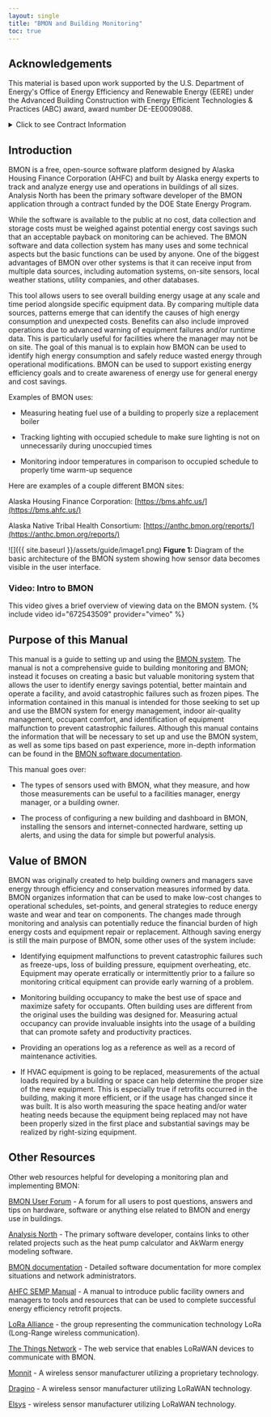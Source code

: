 ```yaml
---
layout: single
title: "BMON and Building Monitoring"
toc: true
---
```


## Acknowledgements

This material is based upon work supported by the U.S. Department of
Energy\'s Office of Energy Efficiency and Renewable Energy (EERE) under
the Advanced Building Construction with Energy Efficient Technologies &
Practices (ABC) award, award number DE-EE0009088.

<details markdown="1">
<summary>Click to see Contract Information</summary>

This manual was created under a contract with Analysis North over the
Alaska state fiscal years 2021 and 2022. Many thanks to Ben Loeffler
(Loeffler Engineering) for editing this manual.

This is the text used to create this section:

    <details markdown="1">
    <summary>Click to see Contract Information</summary>
    This manual was created under a contract with Analysis North
    over the Alaska state fiscal years 2021 and 2022. Many thanks
    to Ben Loeffler (Loeffler Engineering) for editing this manual.
    </details>

</details>

## Introduction

BMON is a free, open-source software platform designed by Alaska Housing
Finance Corporation (AHFC) and built by Alaska energy experts to track
and analyze energy use and operations in buildings of all sizes.
Analysis North has been the primary software developer of the BMON
application through a contract funded by the DOE State Energy Program.

While the software is available to the public at no cost, data
collection and storage costs must be weighed against potential energy
cost savings such that an acceptable payback on monitoring can be
achieved. The BMON software and data collection system has many uses and
some technical aspects but the basic functions can be used by anyone.
One of the biggest advantages of BMON over other systems is that it can
receive input from multiple data sources, including automation systems,
on-site sensors, local weather stations, utility companies, and other
databases.

This tool allows users to see overall building energy usage at any scale
and time period alongside specific equipment data. By comparing multiple
data sources, patterns emerge that can identify the causes of high
energy consumption and unexpected costs. Benefits can also include
improved operations due to advanced warning of equipment failures and/or
runtime data. This is particularly useful for facilities where the
manager may not be on site. The goal of this manual is to explain how
BMON can be used to identify high energy consumption and safely reduce
wasted energy through operational modifications. BMON can be used to
support existing energy efficiency goals and to create awareness of
energy use for general energy and cost savings.

Examples of BMON uses:

-   Measuring heating fuel use of a building to properly size a replacement boiler

-   Tracking lighting with occupied schedule to make sure lighting is not on unnecessarily during unoccupied times

-   Monitoring indoor temperatures in comparison to occupied schedule to properly time warm-up sequence

Here are examples of a couple different BMON sites:

Alaska Housing Finance Corporation:
[https://bms.ahfc.us/](https://bms.ahfc.us/)

Alaska Native Tribal Health Consortium:
[https://anthc.bmon.org/reports/](https://anthc.bmon.org/reports/)

![]({{ site.baseurl }}/assets/guide/image1.png)
**Figure 1:** Diagram of the basic architecture of the BMON system showing how sensor data becomes visible in the user interface.

### Video: Intro to BMON
This video gives a brief overview of viewing data on the BMON system.
{% include video id="672543509" provider="vimeo" %}

## Purpose of this Manual

This manual is a guide to setting up and using the [BMON
system](https://bms.ahfc.us/reports/?select_org=0&select_group=0&select_bldg=2&select_chart=0&select_sensor=680).
The manual is not a comprehensive guide to building monitoring and BMON;
instead it focuses on creating a basic but valuable monitoring system
that allows the user to identify energy savings potential, better
maintain and operate a facility, and avoid catastrophic failures such as
frozen pipes. The information contained in this manual is intended for
those seeking to set up and use the BMON system for energy management,
indoor air-quality management, occupant comfort, and identification of
equipment malfunction to prevent catastrophic failures. Although this
manual contains the information that will be necessary to set up and use
the BMON system, as well as some tips based on past experience, more
in-depth information can be found in the [BMON software
documentation](https://bmon-documentation.readthedocs.io/en/latest/user-introduction.html).

This manual goes over:

- The types of sensors used with BMON, what they measure, and how those measurements can be useful to a facilities manager, energy manager, or a building owner.

- The process of configuring a new building and dashboard in BMON, installing the sensors and internet-connected hardware, setting up alerts, and using the data for simple but powerful analysis.

## Value of BMON

BMON was originally created to help building owners and managers save
energy through efficiency and conservation measures informed by data.
BMON organizes information that can be used to make low-cost changes to
operational schedules, set-points, and general strategies to reduce
energy waste and wear and tear on components. The changes made through
monitoring and analysis can potentially reduce the financial burden of
high energy costs and equipment repair or replacement. Although saving
energy is still the main purpose of BMON, some other uses of the system
include:

-   Identifying equipment malfunctions to prevent catastrophic failures
    such as freeze-ups, loss of building pressure, equipment
    overheating, etc. Equipment may operate erratically or
    intermittently prior to a failure so monitoring critical equipment
    can provide early warning of a problem.

-   Monitoring building occupancy to make the best use of space and
    maximize safety for occupants. Often building uses are different
    from the original uses the building was designed for. Measuring
    actual occupancy can provide invaluable insights into the usage of
    a building that can promote safety and productivity practices.

-   Providing an operations log as a reference as well as a record of
    maintenance activities.

-   If HVAC equipment is going to be replaced, measurements of the
    actual loads required by a building or space can help determine
    the proper size of the new equipment. This is especially true if
    retrofits occurred in the building, making it more efficient, or
    if the usage has changed since it was built. It is also worth
    measuring the space heating and/or water heating needs because the
    equipment being replaced may not have been properly sized in the
    first place and substantial savings may be realized by
    right-sizing equipment.

## Other Resources

Other web resources helpful for developing a monitoring plan and
implementing BMON:

[BMON User Forum](https://forum.bmon.org/) - A forum for
all users to post questions, answers and tips on hardware, software or
anything else related to BMON and energy use in buildings.

[Analysis North](http://www.analysisnorth.com/) - The
primary software developer, contains links to other related projects
such as the heat pump calculator and AkWarm energy modeling software.

[BMON documentation](https://bmon-documentation.readthedocs.io/en/latest/) - Detailed software documentation for more complex situations and network administrators.

[AHFC SEMP Manual](https://www.ahfc.us/application/files/9414/5193/2592/SEMP-Master_Manual_FINAL_AHFC_12.31.15.pdf) - A manual to introduce public facility owners and managers to tools and
resources that can be used to complete successful energy efficiency
retrofit projects.

[LoRa Alliance](https://lora-alliance.org/?gclid=CjwKCAiA9vOABhBfEiwATCi7GLt4J4GiNHHCqJsDrNvlfHuLOuvDYP5YykZtjRnmmy6ssL1ra7BzpxoCu3YQAvD_BwE) - the group representing the communication technology LoRa (Long-Range wireless communication).

[The Things Network](https://www.thethingsnetwork.org/) -
The web service that enables LoRaWAN devices to communicate with BMON.

[Monnit](https://www.monnit.com/) - A wireless sensor
manufacturer utilizing a proprietary technology.

[Dragino](https://www.dragino.com/) - A wireless sensor
manufacturer utilizing LoRaWAN technology.

[Elsys](https://www.elsys.se/en/) - wireless sensor
manufacturer utilizing LoRaWAN technology.

